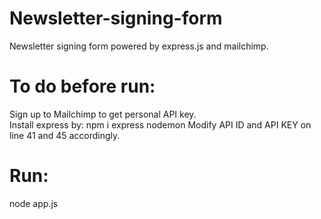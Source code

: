# Newsletter-signing-form
Newsletter signing form powered by express.js and mailchimp. 


# To do before run: 
Sign up to Mailchimp to get personal API key.  
Install express by: npm i express nodemon
Modify API ID and API KEY on line 41 and 45 accordingly.   

# Run: 

node app.js
